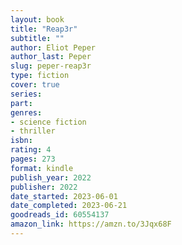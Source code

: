```yaml
---
layout: book
title: "Reap3r"
subtitle: ""
author: Eliot Peper
author_last: Peper
slug: peper-reap3r
type: fiction
cover: true 
series: 
part: 
genres:
- science fiction
- thriller
isbn: 
rating: 4
pages: 273
format: kindle
publish_year: 2022
publisher: 2022
date_started: 2023-06-01
date_completed: 2023-06-21
goodreads_id: 60554137
amazon_link: https://amzn.to/3Jqx68F
---
```


